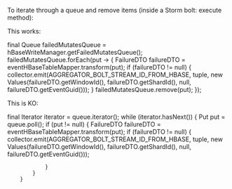 To iterate through a queue and remove items (inside a Storm bolt: execute method):

This works:

final Queue<Put> failedMutatesQueue = hBaseWriteManager.getFailedMutatesQueue();
            failedMutatesQueue.forEach(put -> {
                FailureDTO failureDTO = eventHBaseTableMapper.transform(put);
                if (failureDTO != null) {
                    collector.emit(AGGREGATOR_BOLT_STREAM_ID_FROM_HBASE, tuple, new Values(failureDTO.getWindowId(),
                            failureDTO.getShardId(), null, failureDTO.getEventGuid()));
                }
                failedMutatesQueue.remove(put);
            });


This is KO:

final Iterator iterator = queue.iterator();
        while (iterator.hasNext()) {
            Put put = queue.poll();
            if (put != null) {
                FailureDTO failureDTO = eventHBaseTableMapper.transform(put);
                if (failureDTO != null) {
                    collector.emit(AGGREGATOR_BOLT_STREAM_ID_FROM_HBASE, tuple, new Values(failureDTO.getWindowId(),
                            failureDTO.getShardId(), null, failureDTO.getEventGuid()));

                }
            }
        }

